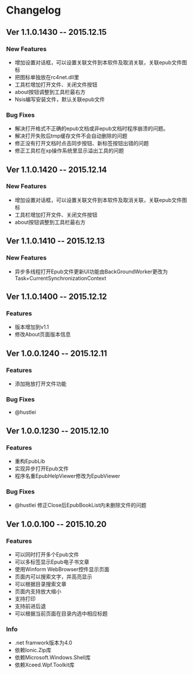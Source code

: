 # **Changelog**

## **Ver 1.1.0.1430** -- 2015.12.15
### New Features
+ 增加设置对话框，可以设置关联文件到本软件及取消关联，关联epub文件图标
+ 把图标单独放在rc4net.dll里
+ 工具栏增加打开文件、关闭文件按钮
+ about按钮调整到工具栏最右方
+ Nsis编写安装文件，默认关联epub文件

### Bug Fixes
+ 解决打开格式不正确的epub文档或非epub文档时程序崩溃的问题。
+ 解决打开失败后tmp缓存文件不会自动删除的问题
+ 修正没有打开文档时点击同步按钮、新标签按钮出错的问题
+ 修正工具栏在xp操作系统里显示溢出工具的问题

## **Ver 1.1.0.1420** -- 2015.12.14
### New Features
+ 增加设置对话框，可以设置关联文件到本软件及取消关联，关联epub文件图标
+ 工具栏增加打开文件、关闭文件按钮
+ about按钮调整到工具栏最右方

## **Ver 1.1.0.1410** -- 2015.12.13
### New Features
+ 异步多线程打开Epub文件更新UI功能由BackGroundWorker更改为Task+CurrentSynchronizationContext

## **Ver 1.1.0.1400** -- 2015.12.12
### Features
+ 版本增加到v1.1
+ 修改About页面版本信息

## **Ver 1.0.0.1240** -- 2015.12.11
### Features
+ 添加拖放打开文件功能

### Bug Fixes
+ @hustlei 

## **Ver 1.0.0.1230** -- 2015.12.10
### Features
+ 重构EpubLib
+ 实现异步打开Epub文件
+ 程序名重EpubHelpViewer修改为EpubViewer

### Bug Fixes
+ @hustlei 修正Close后EpubBookList内未删除文件的问题

## **Ver 1.0.0.100** -- 2015.10.20
### Features
+ 可以同时打开多个Epub文件
+ 可以多标签显示Epub电子书文章
+ 使用Winform WebBrowser控件显示页面
+ 页面内可以搜索文字，并高亮显示
+ 可以根据目录搜索文章
+ 页面内支持放大缩小
+ 支持打印
+ 支持前进后退
+ 可以根据当前页面在目录内选中相应标题

### Info
+ .net framwork版本为4.0
+ 依赖Ionic.Zip库
+ 依赖Microsoft.Windows.Shell库
+ 依赖Xceed.Wpf.Toolkit库